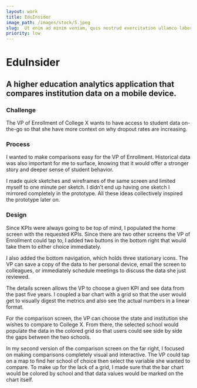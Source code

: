 ```yaml
---
layout: work
title: EduInsider
image_path: /images/stock/5.jpeg
slug:  Ut enim ad minim veniam, quis nostrud exercitation ullamco laboris nisi ut aliquip.
priority: low
---
```


# EduInsider
## A higher education analytics application that compares institution data on a mobile device.

### Challenge
The VP of Enrollment of College X wants to have access to student data on-the-go so that she have more context on why dropout rates are increasing. 

### Process
I wanted to make comparisons easy for the VP of Enrollment. Historical data was also important for me to surface, knowing that it would offer a stronger story and deeper sense of student behavior. 

I made quick sketches and wireframes of the same screen and limited myself to one minute per sketch. I didn’t end up having one sketch I mirrored completely in the prototype. All these ideas collectively inspired the prototype later on. 



### Design
Since KPIs were always going to be top of mind, I populated the home screen with the requested KPIs. Since there are two other screens the VP of Enrollment could tap to, I added two buttons in the bottom right that would take them to either choice immediately. 



I also added the bottom navigation, which holds three stationary icons. The VP can save a copy of the data to her personal device, email the screen to colleagues, or immediately schedule meetings to discuss the data she just reviewed. 


The details screen allows the VP to choose a given KPI and see data from the past five years. I coupled a bar chart with a grid so that the user would get to visually digest the metrics and also see the actual numbers in a linear format. 

For the comparison screen, the VP can choose the state and institution she wishes to compare to College X. From there, the selected school would populate the data in the colored grid so that users could see side by side the gaps between the two schools. 


In my second version of the comparison screen on the far right, I focused on making comparisons completely visual and interactive. The VP could tap on a map to find her school of choice then select the variable she wanted to compare. To make up for the lack of a grid, I made sure that the bar chart would be colored by school and that data values would be marked on the chart itself. 